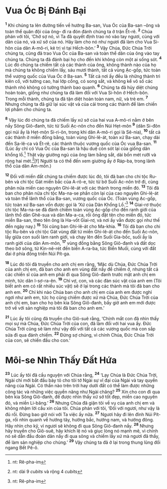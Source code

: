 # Vua Óc Bị Ðánh Bại
<sup><b>1</b></sup> Khi chúng ta lên đường tiến về hướng Ba-san, Vua Óc của Ba-san –ông và toàn thể quân đội của ông– đi ra đón đánh chúng ta ở trận Ết-rê. <sup><b>2</b></sup> Chúa phán với tôi, ‘Chớ sợ nó, vì Ta đã quyết định trao nó vào tay ngươi, cùng với dân của nó, và xứ sở của nó. Hãy làm cho nó như ngươi đã làm cho Vua Si-hôn của dân A-mô-ri, kẻ trị vì tại Hếch-bôn.’ <sup><b>3</b></sup> Vậy Chúa, Ðức Chúa Trời chúng ta, cũng đã trao Vua Óc của Ba-san và toàn thể dân của ông vào tay chúng ta. Chúng ta đã đánh bại họ cho đến khi không còn một ai sống sót. <sup><b>4</b></sup> Lúc đó chúng ta chiếm tất cả các thành của ông, không thành nào của họ mà chúng ta không chiếm lấy, sáu mươi thành, tất cả vùng Ạc-gốp, tức toàn thể vương quốc của Vua Óc ở Ba-san. <sup><b>5</b></sup> Tất cả nơi ấy đều là những thành trì kiên cố, với tường cao, hai lớp cổng, có song sắt, và không kể vô số các thành nhỏ không có tường thành bao quanh. <sup><b>6</b></sup> Chúng ta đã hủy diệt chúng hoàn toàn, giống như chúng ta đã làm đối với Vua Si-hôn ở Hếch-bôn. Trong mỗi thành, chúng ta đã tận diệt hoàn toàn nam, nữ, và trẻ em. <sup><b>7</b></sup> Nhưng chúng ta đã giữ lại súc vật và của cải trong các thành để làm chiến lợi phẩm cho chúng ta.

<sup><b>8</b></sup> Vậy lúc đó chúng ta đã chiếm lấy xứ sở của hai vua A-mô-ri nằm ở bên nầy Sông Giô-đanh, tức từ Suối Ạc-nôn cho đến Núi Hẹt-môn <sup><b>9</b></sup> (dân Si-đôn gọi núi ấy là Hẹt-môn Si-ri-ôn, trong khi dân A-mô-ri gọi là Sê-nia), <sup><b>10</b></sup> tất cả các thành ở miền đồng bằng, toàn vùng Ghi-lê-át, toàn xứ Ba-san, chạy dài đến Sa-lê-ca và Ét-rê, các thành thuộc vương quốc của Óc vua Ba-san. <sup><b>11</b></sup> (Lúc ấy chỉ có Vua Óc của Ba-san là hậu duệ còn sót lại của giống dân khổng lồ.[^1-2bd080ca-19a6-4407-aa3e-79537f876d08] Thật vậy giường ngủ của ông làm bằng sắt, dài bốn mét rưỡi và rộng hai mét.[^2-2bd080ca-19a6-4407-aa3e-79537f876d08]\[f] Người ta có thể đến xem giường ấy ở Ráp-ba, trong lãnh thổ của dân Am-môn.)

<sup><b>12</b></sup> Ðối với miền đất chúng ta chiếm được lúc đó, tôi đã ban cho chi tộc Ru-bên và chi tộc Gát miền bắc của A-rô-e, tức từ bờ Suối Ạc-nôn trở đi, cùng phân nửa miền cao nguyên Ghi-lê-át với các thành trong miền đó. <sup><b>13</b></sup> Tôi đã ban cho phân nửa chi tộc Ma-na-se phần còn lại của cao nguyên Ghi-lê-át và toàn thể lãnh thổ của Ba-san, vương quốc của Óc. (Toàn vùng Ạc-gốp, tức toàn xứ Ba-san vốn được gọi là ‘Xứ của Dân Khổng Lồ.’[^3-2bd080ca-19a6-4407-aa3e-79537f876d08] <sup><b>14</b></sup> Giai-rơ thuộc chi tộc Ma-na-se đã đánh chiếm toàn vùng Ạc-gốp cho đến ranh giới của lãnh thổ dân Ghê-sua và dân Ma-a-ca, rồi ông đặt tên cho miền đó, tức miền Ba-san, theo tên ông là Ha-vốt Giai-rơ, và nơi ấy vẫn được gọi như thế đến ngày nay.) <sup><b>15</b></sup> Tôi cũng ban Ghi-lê-át cho Ma-khia. <sup><b>16</b></sup> Tôi đã ban cho chi tộc Ru-bên và chi tộc Gát vùng đất từ miền Ghi-lê-át cho đến Suối Ạc-nôn, lấy giữa con suối làm ranh giới, và chạy lên đến Suối Gia-bốc, suối ấy là ranh giới của dân Am-môn, <sup><b>17</b></sup> vùng đồng bằng Sông Giô-đanh và đất dọc theo bờ sông, từ Kin-nê-rét đến biển A-ra-ba, tức Biển Muối, cùng với đất đai ở phía đông triền Núi Pít-ga.

<sup><b>18</b></sup> Lúc đó tôi đã truyền cho anh chị em rằng, ‘Mặc dù Chúa, Ðức Chúa Trời của anh chị em, đã ban cho anh em vùng đất nầy để chiếm ở, nhưng tất cả các chiến sĩ của anh em phải đi qua Sông Giô-đanh trước mặt anh chị em mình, tức dân I-sơ-ra-ên. <sup><b>19</b></sup> Chỉ vợ, con, và các đàn súc vật của anh em (Tôi biết anh em có rất nhiều súc vật) sẽ ở lại trong các thành mà tôi đã ban cho anh em. <sup><b>20</b></sup> Chỉ khi nào Chúa ban cho anh chị em của anh em được nghỉ ngơi như anh em, tức họ cũng chiếm được xứ mà Chúa, Ðức Chúa Trời của anh chị em, ban cho họ bên kia Sông Giô-đanh, bấy giờ anh em mới được trở về với sản nghiệp mà tôi đã ban cho anh em.’

<sup><b>21</b></sup> Lúc ấy tôi cũng đã truyền cho Giô-suê rằng, ‘Chính mắt con đã nhìn thấy mọi sự mà Chúa, Ðức Chúa Trời của con, đã làm đối với hai vua ấy. Ðức Chúa Trời cũng sẽ làm như vậy đối với tất cả các vương quốc mà con sắp sửa đi qua đánh chiếm. <sup><b>22</b></sup> Ðừng sợ chúng, vì chính Chúa, Ðức Chúa Trời của con, sẽ chiến đấu cho con.’


# Môi-se Nhìn Thấy Ðất Hứa
<sup><b>23</b></sup> Lúc ấy tôi đã cầu nguyện với Chúa rằng, <sup><b>24</b></sup> ‘Lạy Chúa là Ðức Chúa Trời, Ngài chỉ mới bắt đầu bày tỏ cho tôi tớ Ngài sự vĩ đại của Ngài và tay quyền năng của Ngài. Có thần nào trên trời hay dưới đất có thể làm được những công tác và những việc quyền năng như Ngài chăng? <sup><b>25</b></sup> Xin cho con đi qua bên kia Sông Giô-đanh, để được nhìn thấy xứ sở tốt đẹp, miền cao nguyên đó, và miền Li-băng.’ <sup><b>26</b></sup> Nhưng Chúa đã giận tôi về vụ của anh chị em và không nhậm lời cầu xin của tôi. Chúa phán với tôi, ‘Ðối với ngươi, như vậy là đủ rồi. Ðừng bao giờ nói với Ta việc ấy nữa. <sup><b>27</b></sup> Ngươi hãy đi lên đỉnh Núi Pít-ga, rồi nhìn quanh về hướng tây, hướng bắc, hướng nam, và hướng đông. Hãy nhìn cho kỹ, vì ngươi sẽ không đi qua Sông Giô-đanh nầy. <sup><b>28</b></sup> Nhưng hãy truyền cho Giô-suê, hãy khích lệ nó và giục lòng nó mạnh mẽ, vì chính nó sẽ dẫn đầu đoàn dân nầy đi qua sông và chiếm lấy xứ mà ngươi đã thấy, để làm sản nghiệp cho chúng.’ <sup><b>29</b></sup> Vậy chúng ta đã ở lại trong thung lũng đối ngang Bết Pê-ô.

[^1-2bd080ca-19a6-4407-aa3e-79537f876d08]: nt: Rê-pha-im
[^2-2bd080ca-19a6-4407-aa3e-79537f876d08]: nt: dài 9 *cubits* và rộng 4 *cubits*
[^3-2bd080ca-19a6-4407-aa3e-79537f876d08]: nt: Rê-pha-im